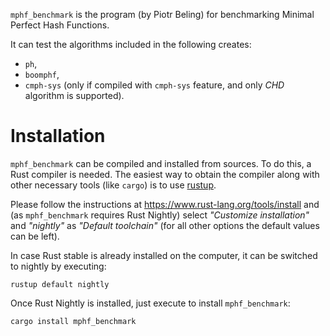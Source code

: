 `mphf_benchmark` is the program (by Piotr Beling) for benchmarking Minimal Perfect Hash Functions.

It can test the algorithms included in the following creates:
- `ph`,
- `boomphf`,
- `cmph-sys` (only if compiled with `cmph-sys` feature, and only *CHD* algorithm is supported).

# Installation
`mphf_benchmark` can be compiled and installed from sources. To do this, a Rust compiler is needed.
The easiest way to obtain the compiler along with other necessary tools (like `cargo`) is
to use [rustup](https://www.rust-lang.org/tools/install).

Please follow the instructions at https://www.rust-lang.org/tools/install and
(as `mphf_benchmark` requires Rust Nightly) select *"Customize installation"* and
*"nightly"* as *"Default toolchain"* (for all other options the default values can be left).

In case Rust stable is already installed on the computer, it can be switched to nightly by executing:

```rustup default nightly```

Once Rust Nightly is installed, just execute to install `mphf_benchmark`:

```cargo install mphf_benchmark```